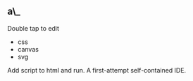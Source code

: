 ## a\\_

Double tap to edit
- css
- canvas
- svg

Add script to html and run.
A first-attempt self-contained IDE.